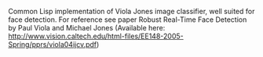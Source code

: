 Common Lisp implementation of Viola Jones image classifier, well suited for face detection.
For reference see paper Robust Real-Time Face Detection by Paul Viola and Michael Jones
(Available here: http://www.vision.caltech.edu/html-files/EE148-2005-Spring/pprs/viola04ijcv.pdf)
